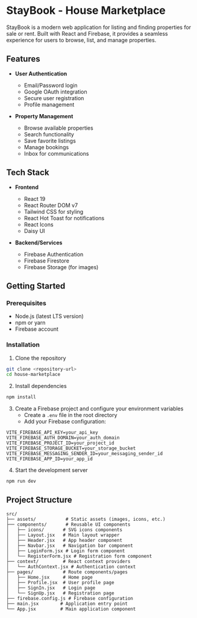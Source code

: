 # StayBook - House Marketplace

StayBook is a modern web application for listing and finding properties for sale or rent. Built with React and Firebase, it provides a seamless experience for users to browse, list, and manage properties.

## Features

- **User Authentication**

  - Email/Password login
  - Google OAuth integration
  - Secure user registration
  - Profile management

- **Property Management**
  - Browse available properties
  - Search functionality
  - Save favorite listings
  - Manage bookings
  - Inbox for communications

## Tech Stack

- **Frontend**

  - React 19
  - React Router DOM v7
  - Tailwind CSS for styling
  - React Hot Toast for notifications
  - React Icons
  - Daisy UI

- **Backend/Services**
  - Firebase Authentication
  - Firebase Firestore
  - Firebase Storage (for images)

## Getting Started

### Prerequisites

- Node.js (latest LTS version)
- npm or yarn
- Firebase account

### Installation

1. Clone the repository

```bash
git clone <repository-url>
cd house-marketplace
```

2. Install dependencies

```bash
npm install
```

3. Create a Firebase project and configure your environment variables
   - Create a `.env` file in the root directory
   - Add your Firebase configuration:

```env
VITE_FIREBASE_API_KEY=your_api_key
VITE_FIREBASE_AUTH_DOMAIN=your_auth_domain
VITE_FIREBASE_PROJECT_ID=your_project_id
VITE_FIREBASE_STORAGE_BUCKET=your_storage_bucket
VITE_FIREBASE_MESSAGING_SENDER_ID=your_messaging_sender_id
VITE_FIREBASE_APP_ID=your_app_id
```

4. Start the development server

```bash
npm run dev
```

## Project Structure

```
src/
├── assets/           # Static assets (images, icons, etc.)
├── components/       # Reusable UI components
│   ├── icons/       # SVG icons components
│   ├── Layout.jsx   # Main layout wrapper
│   ├── Header.jsx   # App header component
│   ├── Navbar.jsx   # Navigation bar component
│   ├── LoginForm.jsx # Login form component
│   └── RegisterForm.jsx # Registration form component
├── context/         # React context providers
│   └── AuthContext.jsx # Authentication context
├── pages/           # Route components/pages
│   ├── Home.jsx     # Home page
│   ├── Profile.jsx  # User profile page
│   ├── SignIn.jsx   # Login page
│   └── SignUp.jsx   # Registration page
├── firebase.config.js # Firebase configuration
├── main.jsx        # Application entry point
└── App.jsx         # Main application component
```
